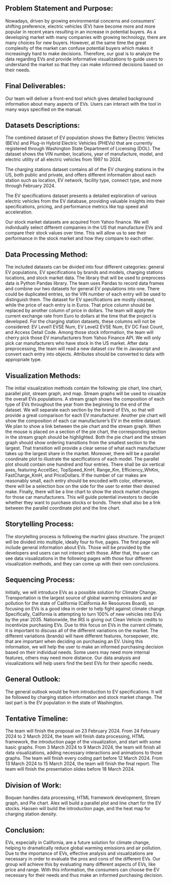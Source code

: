 ## Problem Statement and Purpose:
Nowadays, driven by growing environmental concerns and consumers’ shifting
preference, electric vehicles (EV) have become more and more popular in recent
years resulting in an increase in potential buyers. As a developing market with
many companies with growing technology, there are many choices for new buyers.
However, at the same time the great complexity of the market can confuse
potential buyers which makes it increasingly hard to make decisions. Therefore,
our goal is to analyze the data regarding EVs and provide informative
visualizations to guide users to understand the market so that they can make
informed decisions based on their needs.

## Final Deliverables:
Our team will deliver a front-end tool which gives detailed background
information about many aspects of EVs. Users can interact with the tool in
many ways specified on the manual.

## Datasets Descriptions:
The combined dataset of EV population shows the Battery Electric Vehicles
(BEVs) and Plug-in Hybrid Electric Vehicles (PHEVs) that are currently
registered through Washington State Department of Licensing (DOL). The dataset
shows the VIN number, locations, year of manufacture, model, and electric
utility of all electric vehicles from 1997 to 2024.

The charging stations dataset contains all of the EV charging stations in the
US, both public and private, and offers different information about each
station such as location, EV network, facility type, connect type, and more 
through February 2024.

The EV specifications dataset presents a detailed exploration of various
electric vehicles from the EV database, providing valuable insights into their
specifications, pricing, and performance metrics like top speed and acceleration.

Our stock market datasets are acquired from Yahoo finance. We will individually
select different companies in the US that manufacture EVs and compare their
stock values over time. This will allow us to see their performance in the
stock market and how they compare to each other.

## Data Processing Method:
The included datasets can be divided into four different categories: general
EV populations, EV specifications by brands and models, charging stations
locations, and stock market data. The library that will be used to preprocess
data is Python Pandas library. The team uses Pandas to record data frames and
combine our two datasets for general EV populations into one. There could be
duplicated entries, so the VIN number of each entry will be used to distinguish
them. The dataset for EV specifications are mostly cleaned, while the price of
each entry is in Euros. That price column should be replaced by another column
of price in dollars. The team will apply the current exchange rate from Euro to
dollars at the time that the project is developed. For the charging station
datasets, these columns will not be considered: EV Level1 EVSE Num, EV Level2
EVSE Num, EV DC Fast Count, and Access Detail Code. Among those stock
information, the team will cherry pick those EV manufacturers from Yahoo
Finance API. We will only pick car manufacturers who have stock in the US
market. After data preprocessing, the team will read a new dataset csv file in
Javascript and convert each entry into objects. Attributes should be converted
to data with appropriate type.

## Visualization Methods:
The initial visualization methods contain the following: pie chart, line chart,
parallel plot, stream graph, and map. Stream graphs will be used to visualize
the overall EVs populations. A stream graph shows the composition of each type
of EVs throughout the year from the beginning to the end of the dataset. We
will separate each section by the brand of EVs, so that will provide a great
comparison for each EV manufacturer. Another pie chart will show the
composition of each car manufacturer’s EV in the entire dataset. We plan to
show a link between the pie chart and the stream graph. When the mouse is
placed on a section of the pie chart, the corresponding section in the stream
graph should be highlighted. Both the pie chart and the stream graph should
show ordering transitions from the smallest section to the largest. That
transition will provide a clear sense of what each manufacturer takes up the
largest share in the market. Moreover, there will be a parallel coordinate plot
to illustrate the specifications of each model. The parallel plot should
contain one hundred and four entries. There shall be six vertical axes,
featuring AccelSec, TopSpeed_KmH, Range_Km, Efficiency_WhKm, FastCharge_KmH,
and PriceDollars. If the number of car makes are reasonably small, each entry
should be encoded with color, otherwise, there will be a selection box on the
side for the user to enter their desired make. Finally, there will be a line
chart to show the stock market changes for those car manufacturers. This will
guide potential investors to decide whether they want to purchase stocks or
bonds. There shall also be a link between the parallel coordinate plot and
the line chart.

## Storytelling Process:
The storytelling process is following the martini glass structure. The project
 will be divided into multiple, ideally four to five, pages. The first page
 will include general information about EVs. Those will be provided by the
 developers and users can not interact with those. After that, the user can
 see data visualizations in the following pages with those four different
 visualization methods, and they can come up with their own conclusions.

## Sequencing Process:
Initially, we will introduce EVs as a possible solution for Climate Change.
Transportation is the largest source of global warming emissions and air
pollution for the state of California (California Air Resources Board), so
focusing on EVs is a good idea in order to help fight against climate change.
Specifically, California is attempting to turn 100% of new vehicles into EVs by
the year 2035. Nationwide, the IRS is giving out Clean Vehicle credits to
incentivize purchasing EVs. Due to this focus on EVs in the current climate,
it is important to discuss all of the different variations on the market. The
different variations (brands) will have different features, horsepower, etc.
that are important when deciding on purchasing an EV. Using this information,
we will help the user to make an informed purchasing decision based on their
individual needs. Some users may need more internal features, others may need
more distance. Our data analysis and visualizations will help users find the
best EVs for their specific needs.

## General Outlook:
The general outlook would be from introduction to EV specifications. It will
be followed by charging station information and stock market change. The last
part is the EV population in the state of Washington.

## Tentative Timeline:
The team will finish the proposal on 23 February 2024. From 24 February
2024 to 2 March 2024, the team will finish data processing, HTML framework,
the introduction page of the visualization, and start with some basic graphs.
From 3 March 2024 to 9 March 2024, the team will finish all data
visualizations, adding necessary interactions and animations to those graphs.
The team will finish every coding part before 12 March 2024. From 13 March 2024
to 15 March 2024, the team will finish the final report. The team will finish
the presentation slides before 18 March 2024. 

## Division of Work:
Boquan handles data processing, HTML framework development, Stream graph, and
Pie chart. Alex will build a parallel plot and line chart for the EV stocks.
Haosen will build the introduction page, and the heat map for charging station
density.

## Conclusion:
EVs, especially in California, are a future solution for climate change,
helping to dramatically reduce global warming emissions and air pollution. Due
to the importance of EVs, effective analysis and visualizations are necessary
in order to evaluate the pros and cons of the different EVs. Our group will
achieve this by evaluating many different aspects of EVs, like price and
range. With this information, the consumers can choose the EV necessary for
their needs and thus make an informed purchasing decision.
